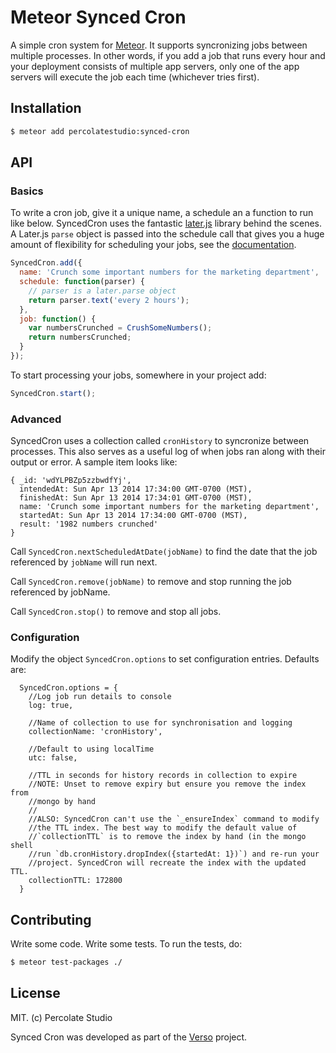 # Meteor Synced Cron

A simple cron system for [Meteor](http://meteor.com). It supports syncronizing jobs between multiple processes. In other words, if you add a job that runs every hour and your deployment consists of multiple app servers, only one of the app servers will execute the job each time (whichever tries first).

## Installation

``` sh
$ meteor add percolatestudio:synced-cron
```

## API

### Basics

To write a cron job, give it a unique name, a schedule an a function to run like below. SyncedCron uses the fantastic [later.js](http://bunkat.github.io/later/) library behind the scenes. A Later.js `parse` object is passed into the schedule call that gives you a huge amount of flexibility for scheduling your jobs, see the [documentation](http://bunkat.github.io/later/parsers.html#overview). 

``` javascript
SyncedCron.add({
  name: 'Crunch some important numbers for the marketing department',
  schedule: function(parser) {
    // parser is a later.parse object
    return parser.text('every 2 hours');
  }, 
  job: function() {
    var numbersCrunched = CrushSomeNumbers();
    return numbersCrunched;
  }
});
```

To start processing your jobs, somewhere in your project add:

``` javascript
SyncedCron.start();
```

### Advanced

SyncedCron uses a collection called `cronHistory` to syncronize between processes. This also serves as a useful log of when jobs ran along with their output or error. A sample item looks like:

```
{ _id: 'wdYLPBZp5zzbwdfYj',
  intendedAt: Sun Apr 13 2014 17:34:00 GMT-0700 (MST),
  finishedAt: Sun Apr 13 2014 17:34:01 GMT-0700 (MST),
  name: 'Crunch some important numbers for the marketing department',
  startedAt: Sun Apr 13 2014 17:34:00 GMT-0700 (MST),
  result: '1982 numbers crunched'
}
```

Call `SyncedCron.nextScheduledAtDate(jobName)` to find the date that the job
referenced by `jobName` will run next.

Call `SyncedCron.remove(jobName)` to remove and stop running the job referenced by jobName.

Call `SyncedCron.stop()` to remove and stop all jobs.

### Configuration

Modify the object `SyncedCron.options` to set configuration entries. Defaults are: 

```
  SyncedCron.options = {
    //Log job run details to console
    log: true,

    //Name of collection to use for synchronisation and logging
    collectionName: 'cronHistory',

    //Default to using localTime
    utc: false, 

    //TTL in seconds for history records in collection to expire
    //NOTE: Unset to remove expiry but ensure you remove the index from 
    //mongo by hand
    //
    //ALSO: SyncedCron can't use the `_ensureIndex` command to modify 
    //the TTL index. The best way to modify the default value of 
    //`collectionTTL` is to remove the index by hand (in the mongo shell 
    //run `db.cronHistory.dropIndex({startedAt: 1})`) and re-run your 
    //project. SyncedCron will recreate the index with the updated TTL.
    collectionTTL: 172800
  }
```

## Contributing

Write some code. Write some tests. To run the tests, do:

``` sh
$ meteor test-packages ./
```

## License 

MIT. (c) Percolate Studio

Synced Cron was developed as part of the [Verso](http://versoapp.com) project.
